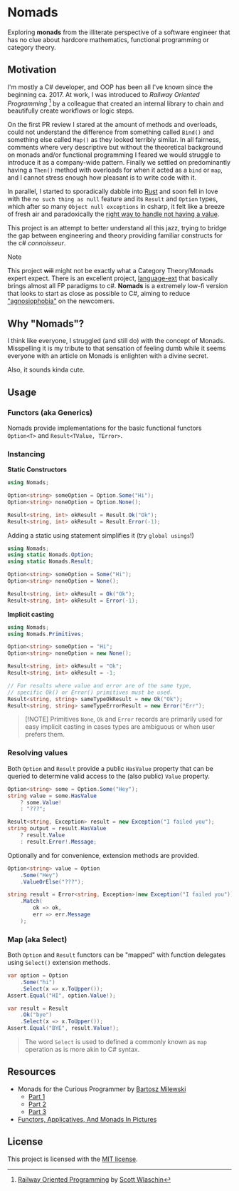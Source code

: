# Nomads

Exploring **monads** from the illiterate perspective of a software engineer that has no clue about hardcore mathematics, functional programming or category theory.

## Motivation

I'm mostly a C# developer, and OOP has been all I've known since the beginning ca. 2017. At work, I was introduced to *Railway Oriented Programming* [^1] by a colleague that created an internal library to chain and beautifully create workflows or logic steps.

On the first PR review I stared at the amount of methods and overloads, could not understand the difference from something called `Bind()` and something else called `Map()` as they looked terribly similar. In all fairness, comments where very descriptive but without the theoretical background on monads and/or functional programming I feared we would struggle to introduce it as a company-wide pattern. Finally we settled on predominantly having a `Then()` method with overloads for when it acted as a `bind` or `map`, and I cannot stress enough how pleasant is to write code with it. 

In parallel, I started to sporadically dabble into [Rust](https://www.rust-lang.org) and soon fell in love with the `no such thing as null` feature and its `Result` and `Option` types, which after so many `Object null exceptions` in csharp, it felt like a breeze of fresh air and paradoxically the [right way to handle not having a value](https://www.infoq.com/presentations/Null-References-The-Billion-Dollar-Mistake-Tony-Hoare).

This project is an attempt to better understand all this jazz, trying to bridge the gap between engineering and theory providing familiar constructs for the c# *connoisseur*.

> [!NOTE]
> This project ~~will~~ might not be exactly what a Category Theory/Monads expert expect. There is an excellent project, [language-ext](https://github.com/louthy/language-ext) that basically brings almost all FP paradigms to c#. 
> **Nomads** is a extremely low-fi version that looks to start as close as possible to C#, aiming to reduce ["agnosiophobia"](https://reddit.com/r/entp/comments/gg79kb/agnosiophobia) on the newcomers.

## Why "Nomads"?
I think like everyone, I struggled (and still do) with the concept of Monads. Misspelling it is my tribute to that sensation of feeling dumb while it seems everyone with an article on Monads is enlighten with a divine secret.

Also, it sounds kinda cute.

## Usage

### Functors (aka Generics)

Nomads provide implementations for the basic functional functors `Option<T>` and `Result<TValue, TError>`.


### Instancing

**Static Constructors**
```csharp
using Nomads;

Option<string> someOption = Option.Some("Hi");
Option<string> noneOption = Option.None();

Result<string, int> okResult = Result.Ok("Ok");
Result<string, int> okResult = Result.Error(-1);
```

Adding a static using statement simplifies it (try `global usings`!)

```csharp
using Nomads;
using static Nomads.Option;
using static Nomads.Result;

Option<string> someOption = Some("Hi");
Option<string> noneOption = None();

Result<string, int> okResult = Ok("Ok");
Result<string, int> okResult = Error(-1);
```

**Implicit casting**
```csharp
using Nomads;
using Nomads.Primitives;

Option<string> someOption = "Hi";
Option<string> noneOption = new None();

Result<string, int> okResult = "Ok";
Result<string, int> okResult = -1;

// For results where value and error are of the same type,
// specific Ok() or Error() primitives must be used.
Result<string, string> sameTypeOkResult = new Ok("Ok");
Result<string, string> sameTypeErrorResult = new Error("Err");
```

> [!NOTE] Primitives `None`, `Ok` and `Error` records are primarily used for easy implicit casting in cases types are ambiguous or when user prefers them.

### Resolving values

Both `Option` and `Result` provide a public `HasValue` property that can be queried to determine valid access to the (also public) `Value` property.

```csharp
Option<string> some = Option.Some("Hey");
string value = some.HasValue 
    ? some.Value! 
    : "???";

Result<string, Exception> result = new Exception("I failed you");
string output = result.HasValue 
    ? result.Value 
    : result.Error!.Message;
```

Optionally and for convenience, extension methods are provided.

```csharp
Option<string> value = Option
    .Some("Hey")
    .ValueOrElse("???");

string result = Error<string, Exception>(new Exception("I failed you"))
    .Match(
        ok => ok,
        err => err.Message
    );
```

### Map (aka Select)

Both `Option` and `Result` functors can be "mapped" with function delegates using `Select()` extension methods.

```csharp
var option = Option
    .Some("hi")
    .Select(x => x.ToUpper());
Assert.Equal("HI", option.Value!);

var result = Result
    .Ok("bye")
    .Select(x => x.ToUpper());
Assert.Equal("BYE", result.Value!);
```

> The word `Select` is used to defined a commonly known as `map` operation as is more akin to C# syntax.

## Resources

- Monads for the Curious Programmer by [Bartosz Milewski](https://bartoszmilewski.com/about)
    - [Part 1](https://bartoszmilewski.com/2011/01/09/monads-for-the-curious-programmer-part-1)
    - [Part 2](https://bartoszmilewski.com/2011/03/14/monads-for-the-curious-programmer-part-2)
    - [Part 3](https://bartoszmilewski.com/2011/03/17/monads-for-the-curious-programmer-part-3)
- [Functors, Applicatives, And Monads In Pictures](https://www.adit.io/posts/2013-04-17-functors,-applicatives,_and_monads_in_pictures.html)


## License

This project is licensed with the [MIT license](LICENSE).

[^1]: [Railway Oriented Programming](https://fsharpforfunandprofit.com/posts/recipe-part2) by [Scott Wlaschin](https://twitter.com/ScottWlaschin)
